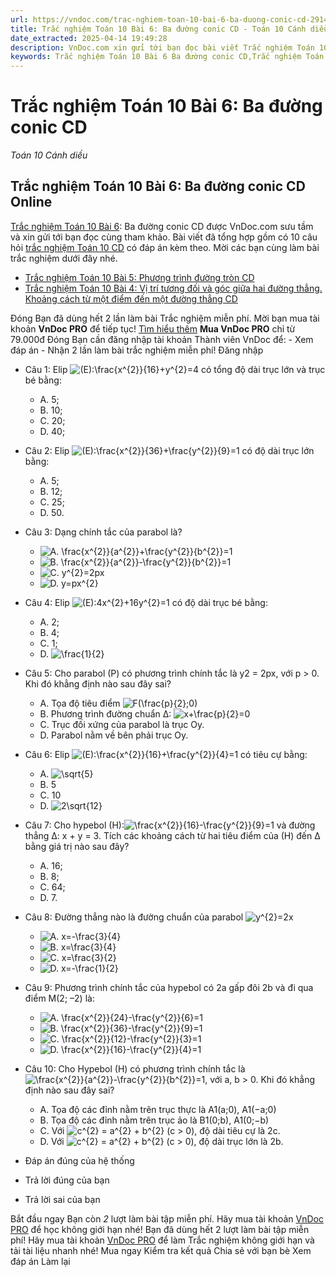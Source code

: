 ```yaml
---
url: https://vndoc.com/trac-nghiem-toan-10-bai-6-ba-duong-conic-cd-291445
title: Trắc nghiệm Toán 10 Bài 6: Ba đường conic CD - Toán 10 Cánh diều - VnDoc.com
date_extracted: 2025-04-14 19:49:28
description: VnDoc.com xin gửi tới bạn đọc bài viết Trắc nghiệm Toán 10 Bài 6: Ba đường conic CD để ban đọc cùng tham khảo.
keywords: Trắc nghiệm Toán 10 Bài 6 Ba đường conic CD,Trắc nghiệm Toán 10 Bài 6,Ba đường conic,trắc nghiệm toán 10,trắc nghiệm toán 10 Cd,toán 10,toán 10 Cd,toán 10 bài 6
---
```


# Trắc nghiệm Toán 10 Bài 6: Ba đường conic CD
 _Toán 10 Cánh diều_
## Trắc nghiệm Toán 10 Bài 6: Ba đường conic CD Online
[Trắc nghiệm Toán 10 Bài 6](<https://vndoc.com/trac-nghiem-toan-10-bai-6-ba-duong-conic-cd-291445>): Ba đường conic CD được VnDoc.com sưu tầm và xin gửi tới bạn đọc cùng tham khảo. Bài viết đã tổng hợp gồm có 10 câu hỏi [trắc nghiệm Toán 10 CD](<https://vndoc.com/trac-nghiem-toan-10-cd>) có đáp án kèm theo. Mời các bạn cùng làm bài trắc nghiệm dưới đây nhé.
  * [Trắc nghiệm Toán 10 Bài 5: Phương trình đường tròn CD](<https://vndoc.com/trac-nghiem-toan-10-bai-5-phuong-trinh-duong-tron-cd-291442>)
  * [Trắc nghiệm Toán 10 Bài 4: Vị trí tương đối và góc giữa hai đường thẳng. Khoảng cách từ một điểm đến một đường thẳng CD](<https://vndoc.com/trac-nghiem-toan-10-bai-4-vi-tri-tuong-doi-va-goc-giua-hai-duong-thang-khoang-cach-tu-mot-diem-den-mot-duong-thang-cd-291441>)

Đóng
Bạn đã dùng hết 2 lần làm bài Trắc nghiệm miễn phí. Mời bạn mua tài khoản **VnDoc PRO** để tiếp tục\! [Tìm hiểu thêm](</pro>)
**Mua VnDoc PRO** chỉ từ 79.000đ
Đóng
Bạn cần đăng nhập tài khoản Thành viên VnDoc để:
\- Xem đáp án
\- Nhận 2 lần làm bài trắc nghiệm miễn phí\!
Đăng nhập 
  * Câu 1:
Elip ![\(E\):\\frac{x^{2}}{16}+y^{2}=4](https://tex.vdoc.vn?tex=\(E\)%3A%5Cfrac%7Bx%5E%7B2%7D%7D%7B16%7D%2By%5E%7B2%7D%3D4) có tổng độ dài trục lớn và trục bé bằng:
    * A. 5;
    * B. 10;
    * C. 20;
    * D. 40;
  * Câu 2:
Elip ![\(E\):\\frac{x^{2}}{36}+\\frac{y^{2}}{9}=1](https://tex.vdoc.vn?tex=\(E\)%3A%5Cfrac%7Bx%5E%7B2%7D%7D%7B36%7D%2B%5Cfrac%7By%5E%7B2%7D%7D%7B9%7D%3D1) có độ dài trục lớn bằng:
    * A. 5;
    * B. 12;
    * C. 25;
    * D. 50.
  * Câu 3:
Dạng chính tắc của parabol là?
    * ![A. \\frac{x^{2}}{a^{2}}+\\frac{y^{2}}{b^{2}}=1](https://tex.vdoc.vn?tex=A.%20%5Cfrac%7Bx%5E%7B2%7D%7D%7Ba%5E%7B2%7D%7D%2B%5Cfrac%7By%5E%7B2%7D%7D%7Bb%5E%7B2%7D%7D%3D1)
    * ![B. \\frac{x^{2}}{a^{2}}-\\frac{y^{2}}{b^{2}}=1](https://tex.vdoc.vn?tex=B.%20%5Cfrac%7Bx%5E%7B2%7D%7D%7Ba%5E%7B2%7D%7D-%5Cfrac%7By%5E%7B2%7D%7D%7Bb%5E%7B2%7D%7D%3D1)
    * ![C. y^{2}=2px](https://tex.vdoc.vn?tex=C.%20y%5E%7B2%7D%3D2px)
    * ![D. y=px^{2}](https://tex.vdoc.vn?tex=D.%20y%3Dpx%5E%7B2%7D)
  * Câu 4:
Elip ![\(E\):4x^{2}+16y^{2}=1](https://tex.vdoc.vn?tex=\(E\)%3A4x%5E%7B2%7D%2B16y%5E%7B2%7D%3D1) có độ dài trục bé bằng:
    * A. 2;
    * B. 4;
    * C. 1;
    * D. ![\\frac{1}{2}](https://tex.vdoc.vn?tex=%5Cfrac%7B1%7D%7B2%7D)
  * Câu 5:
Cho parabol \(P\) có phương trình chính tắc là y2 = 2px, với p > 0\. Khi đó khẳng định nào sau đây sai?
    * A. Tọa độ tiêu điểm ![F\(\\frac{p}{2};0\)](https://tex.vdoc.vn?tex=F\(%5Cfrac%7Bp%7D%7B2%7D%3B0\))
    * B. Phương trình đường chuẩn Δ: ![x+\\frac{p}{2}=0](https://tex.vdoc.vn?tex=x%2B%5Cfrac%7Bp%7D%7B2%7D%3D0)
    * C. Trục đối xứng của parabol là trục Oy.
    * D. Parabol nằm về bên phải trục Oy.
  * Câu 6:
Elip ![\(E\):\\frac{x^{2}}{16}+\\frac{y^{2}}{4}=1](https://tex.vdoc.vn?tex=\(E\)%3A%5Cfrac%7Bx%5E%7B2%7D%7D%7B16%7D%2B%5Cfrac%7By%5E%7B2%7D%7D%7B4%7D%3D1) có tiêu cự bằng:
    * A. ![\\sqrt{5}](https://tex.vdoc.vn?tex=%5Csqrt%7B5%7D)
    * B. 5
    * C. 10
    * D. ![2\\sqrt{12}](https://tex.vdoc.vn?tex=2%5Csqrt%7B12%7D)
  * Câu 7:
Cho hypebol \(H\):![\\frac{x^{2}}{16}-\\frac{y^{2}}{9}=1](https://tex.vdoc.vn?tex=%5Cfrac%7Bx%5E%7B2%7D%7D%7B16%7D-%5Cfrac%7By%5E%7B2%7D%7D%7B9%7D%3D1) và đường thẳng ∆: x + y = 3. Tích các khoảng cách từ hai tiêu điểm của \(H\) đến ∆ bằng giá trị nào sau đây?
    * A. 16;
    * B. 8;
    * C. 64;
    * D. 7.
  * Câu 8:
Đường thẳng nào là đường chuẩn của parabol ![y^{2}=2x](https://tex.vdoc.vn?tex=y%5E%7B2%7D%3D2x)
    * ![A. x=-\\frac{3}{4}](https://tex.vdoc.vn?tex=A.%20x%3D-%5Cfrac%7B3%7D%7B4%7D)
    * ![B. x=\\frac{3}{4}](https://tex.vdoc.vn?tex=B.%20x%3D%5Cfrac%7B3%7D%7B4%7D)
    * ![C. x=\\frac{3}{2}](https://tex.vdoc.vn?tex=C.%20x%3D%5Cfrac%7B3%7D%7B2%7D)
    * ![D. x=-\\frac{1}{2}](https://tex.vdoc.vn?tex=D.%20x%3D-%5Cfrac%7B1%7D%7B2%7D)
  * Câu 9:
Phương trình chính tắc của hypebol có 2a gấp đôi 2b và đi qua điểm M\(2; –2\) là:
    * ![A. \\frac{x^{2}}{24}-\\frac{y^{2}}{6}=1](https://tex.vdoc.vn?tex=A.%20%5Cfrac%7Bx%5E%7B2%7D%7D%7B24%7D-%5Cfrac%7By%5E%7B2%7D%7D%7B6%7D%3D1)
    * ![B. \\frac{x^{2}}{36}-\\frac{y^{2}}{9}=1](https://tex.vdoc.vn?tex=B.%20%5Cfrac%7Bx%5E%7B2%7D%7D%7B36%7D-%5Cfrac%7By%5E%7B2%7D%7D%7B9%7D%3D1)
    * ![C. \\frac{x^{2}}{12}-\\frac{y^{2}}{3}=1](https://tex.vdoc.vn?tex=C.%20%5Cfrac%7Bx%5E%7B2%7D%7D%7B12%7D-%5Cfrac%7By%5E%7B2%7D%7D%7B3%7D%3D1)
    * ![D. \\frac{x^{2}}{16}-\\frac{y^{2}}{4}=1](https://tex.vdoc.vn?tex=D.%20%5Cfrac%7Bx%5E%7B2%7D%7D%7B16%7D-%5Cfrac%7By%5E%7B2%7D%7D%7B4%7D%3D1)
  * Câu 10:
Cho Hypebol \(H\) có phương trình chính tắc là ![\\frac{x^{2}}{a^{2}}-\\frac{y^{2}}{b^{2}}=1](https://tex.vdoc.vn?tex=%5Cfrac%7Bx%5E%7B2%7D%7D%7Ba%5E%7B2%7D%7D-%5Cfrac%7By%5E%7B2%7D%7D%7Bb%5E%7B2%7D%7D%3D1), với a, b > 0\. Khi đó khẳng định nào sau đây sai?
    * A. Tọa độ các đỉnh nằm trên trục thực là A1\(a;0\), A1\(−a;0\)
    * B. Tọa độ các đỉnh nằm trên trục ảo là B1\(0;b\), A1\(0;−b\)
    * C. Với ![c^{2} = a^{2} + b^{2} \(c > 0\)](https://tex.vdoc.vn?tex=c%5E%7B2%7D%20%3D%20a%5E%7B2%7D%20%2B%20b%5E%7B2%7D%20\(c%20%3E%200\)), độ dài tiêu cự là 2c.
    * D. Với ![c^{2} = a^{2} + b^{2} \(c > 0\)](https://tex.vdoc.vn?tex=c%5E%7B2%7D%20%3D%20a%5E%7B2%7D%20%2B%20b%5E%7B2%7D%20\(c%20%3E%200\)), độ dài trục lớn là 2b.

  * Đáp án đúng của hệ thống
  * Trả lời đúng của bạn
  * Trả lời sai của bạn

Bắt đầu ngay
Bạn còn _2_ lượt làm bài tập miễn phí. Hãy mua tài khoản [VnDoc PRO](</pro>) để học không giới hạn nhé\!  Bạn đã dùng hết 2 lượt làm bài tập miễn phí\! Hãy mua tài khoản [VnDoc PRO](</pro>) để làm Trắc nghiệm không giới hạn và tải tài liệu nhanh nhé\!  Mua ngay
Kiểm tra kết quả Chia sẻ với bạn bè Xem đáp án Làm lại
